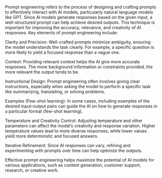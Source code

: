 Prompt engineering refers to the process of designing and crafting prompts to effectively interact with AI models, particularly natural language models like GPT. Since AI models generate responses based on the given input, a well-structured prompt can help achieve desired outputs. This technique is important for improving the accuracy, relevance, and creativity of AI responses.
Key elements of prompt engineering include:

Clarity and Precision: Well-crafted prompts minimize ambiguity, ensuring the model understands the task clearly. For example, a specific question is more likely to yield a focused response than a vague one.

Context: Providing relevant context helps the AI give more accurate responses. The more background information or constraints provided, the more relevant the output tends to be.

Instructional Design: Prompt engineering often involves giving clear instructions, especially when asking the model to perform a specific task like summarizing, translating, or solving problems.

Examples (Few-shot learning): In some cases, including examples of the desired input-output pairs can guide the AI on how to generate responses in a particular format (few-shot learning).

Temperature and Creativity Control: Adjusting temperature and other parameters can affect the model’s creativity and response variation. Higher temperature values lead to more diverse responses, while lower values yield more deterministic and focused answers.

Iterative Refinement: Since AI responses can vary, refining and experimenting with prompts over time can help optimize the outputs.

Effective prompt engineering helps maximize the potential of AI models for various applications, such as content generation, customer support, research, or creative work.







